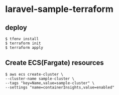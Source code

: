 # laravel-sample-terraform

## deploy

```shell
$ tfenv install
$ terraform init
$ terraform apply
```

## Create ECS(Fargate) resources

```shell
$ aws ecs create-cluster \
--cluster-name sample-cluster \
--tags "key=Name,value=sample-cluster" \
--settings "name=containerInsights,value=enabled"
```
